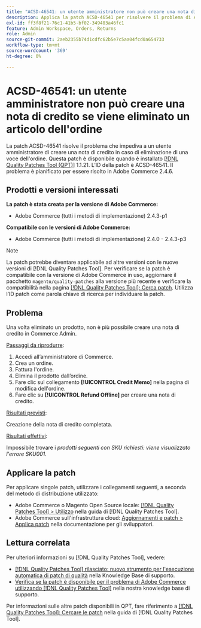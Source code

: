 ```yaml
---
title: "ACSD-46541: un utente amministratore non può creare una nota di credito se viene eliminato un articolo dell’ordine"
description: Applica la patch ACSD-46541 per risolvere il problema di Adobe Commerce, per cui una volta eliminato un prodotto non è più possibile creare una nota di credito nell’amministratore Adobe Commerce.
exl-id: ff3f8f21-76c1-41b5-bf02-349403a46fc1
feature: Admin Workspace, Orders, Returns
role: Admin
source-git-commit: 2aeb2355b74d1cdfc62b5e7c5aa04fcd0a654733
workflow-type: tm+mt
source-wordcount: '369'
ht-degree: 0%

---
```


# ACSD-46541: un utente amministratore non può creare una nota di credito se viene eliminato un articolo dell&#39;ordine

La patch ACSD-46541 risolve il problema che impediva a un utente amministratore di creare una nota di credito in caso di eliminazione di una voce dell&#39;ordine. Questa patch è disponibile quando è installato [[!DNL Quality Patches Tool (QPT)]](/help/announcements/adobe-commerce-announcements/magento-quality-patches-released-new-tool-to-self-serve-quality-patches.md) 1.1.21. L’ID della patch è ACSD-46541. Il problema è pianificato per essere risolto in Adobe Commerce 2.4.6.

## Prodotti e versioni interessati

**La patch è stata creata per la versione di Adobe Commerce:**

* Adobe Commerce (tutti i metodi di implementazione) 2.4.3-p1

**Compatibile con le versioni di Adobe Commerce:**

* Adobe Commerce (tutti i metodi di implementazione) 2.4.0 - 2.4.3-p3

>[!NOTE]
>
>La patch potrebbe diventare applicabile ad altre versioni con le nuove versioni di [!DNL Quality Patches Tool]. Per verificare se la patch è compatibile con la versione di Adobe Commerce in uso, aggiornare il pacchetto `magento/quality-patches` alla versione più recente e verificare la compatibilità nella pagina [[!DNL Quality Patches Tool]: Cerca patch](https://experienceleague.adobe.com/tools/commerce-quality-patches/index.html?lang=it). Utilizza l’ID patch come parola chiave di ricerca per individuare la patch.

## Problema

Una volta eliminato un prodotto, non è più possibile creare una nota di credito in Commerce Admin.

<u>Passaggi da riprodurre</u>:

1. Accedi all’amministratore di Commerce.
1. Crea un ordine.
1. Fattura l&#39;ordine.
1. Elimina il prodotto dall’ordine.
1. Fare clic sul collegamento **[!UICONTROL Credit Memo]** nella pagina di modifica dell&#39;ordine.
1. Fare clic su **[!UICONTROL Refund Offline]** per creare una nota di credito.

<u>Risultati previsti</u>:

Creazione della nota di credito completata.

<u>Risultati effettivi</u>:

Impossibile trovare i _prodotti seguenti con SKU richiesti: viene visualizzato l&#39;errore SKU001_.

## Applicare la patch

Per applicare singole patch, utilizzare i collegamenti seguenti, a seconda del metodo di distribuzione utilizzato:

* Adobe Commerce o Magento Open Source locale: [[!DNL Quality Patches Tool] > Utilizzo](https://experienceleague.adobe.com/docs/commerce-operations/tools/quality-patches-tool/usage.html?lang=it) nella guida di [!DNL Quality Patches Tool].
* Adobe Commerce sull&#39;infrastruttura cloud: [Aggiornamenti e patch > Applica patch](https://experienceleague.adobe.com/it/docs/commerce-cloud-service/user-guide/develop/upgrade/apply-patches) nella documentazione per gli sviluppatori.

## Lettura correlata

Per ulteriori informazioni su [!DNL Quality Patches Tool], vedere:

* [[!DNL Quality Patches Tool] rilasciato: nuovo strumento per l&#39;esecuzione automatica di patch di qualità](/help/announcements/adobe-commerce-announcements/magento-quality-patches-released-new-tool-to-self-serve-quality-patches.md) nella Knowledge Base di supporto.
* [Verifica se la patch è disponibile per il problema di Adobe Commerce utilizzando  [!DNL Quality Patches Tool]](/help/support-tools/patches-available-in-qpt-tool/check-patch-for-magento-issue-with-magento-quality-patches.md) nella nostra knowledge base di supporto.

Per informazioni sulle altre patch disponibili in QPT, fare riferimento a [[!DNL Quality Patches Tool]: Cercare le patch](https://experienceleague.adobe.com/tools/commerce-quality-patches/index.html?lang=it) nella guida di [!DNL Quality Patches Tool].
